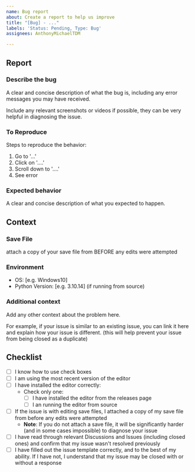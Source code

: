 ```yaml
---
name: Bug report
about: Create a report to help us improve
title: "[Bug] - ..."
labels: 'Status: Pending, Type: Bug'
assignees: AnthonyMichaelTDM

---
```


## Report

### Describe the bug

A clear and concise description of what the bug is, including any error messages you may have received.

Include any relevant screenshots or videos if possible, they can be very helpful in diagnosing the issue.

### To Reproduce

Steps to reproduce the behavior:

1. Go to '...'
2. Click on '....'
3. Scroll down to '....'
4. See error

### Expected behavior

A clear and concise description of what you expected to happen.

## Context

### Save File

attach a copy of your save file from BEFORE any edits were attempted

### Environment

- OS: [e.g. Windows10]
- Python Version: [e.g. 3.10.14] (if running from source)

### Additional context

Add any other context about the problem here.

For example, if your issue is similar to an existing issue, you can link it here and explain how your issue is different. (this will help prevent your issue from being closed as a duplicate)

## Checklist

- [ ] I know how to use check boxes
- [ ] I am using the most recent version of the editor
- [ ] I have installed the editor correctly:
  - Check only one:
    - [ ] I have installed the editor from the releases page
    - [ ] I an running the editor from source
- [ ] If the issue is with editing save files, I attached a copy of my save file from before any edits were attempted
  - **Note**: If you do not attach a save file, it will be significantly harder (and in some cases impossible) to diagnose your issue
- [ ] I have read through relevant Discussions and Issues (including closed ones) and confirm that my issue wasn't resolved previously
- [ ] I have filled out the issue template correctly, and to the best of my ability. If I have not, I understand that my issue may be closed with or without a response
